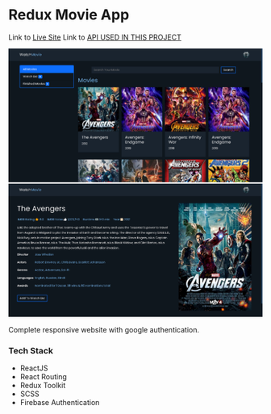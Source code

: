 # Redux Movie App

Link to [Live Site](https://redux-movies-17580.web.app/)
Link to [API USED IN THIS PROJECT](http://www.omdbapi.com/)

<img src='screenshots/home.PNG'/>
<img src='screenshots/detail.PNG'/>

Complete responsive website with google authentication.

### Tech Stack

- ReactJS
- React Routing
- Redux Toolkit
- SCSS
- Firebase Authentication
